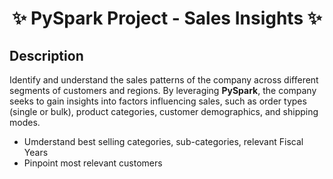 <h1 align = "center"> ✨ PySpark Project - Sales Insights ✨
</h1>

## Description
Identify and understand the sales patterns of the company across different segments of customers and regions. By leveraging **PySpark**, the company seeks to gain insights into factors influencing sales, such as order types (single or bulk), product categories, customer demographics, and shipping modes.

- Umderstand best selling categories, sub-categories, relevant Fiscal Years
- Pinpoint most relevant customers
